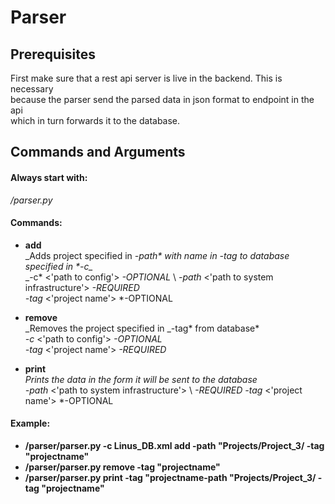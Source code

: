 # Parser

## Prerequisites

First make sure that a rest api server is live in the backend. This is necessary \
because the parser send the parsed data in json format to endpoint in the api \
which in turn forwards it to the database.

## Commands and Arguments

#### Always start with:

_/parser.py_

#### Commands:

- **add** \
  _Adds project specified in _-path* with name in *-tag* to database specified in *-c\__ \
  _-c* <'path to config'> *-OPTIONAL* \ *-path* <'path to system infrastructure'> *-REQUIRED* \
   *-tag* <'project name'> *-OPTIONAL

- **remove** \
  _Removes the project specified in _-tag* from database* \
   _-c_ <'path to config'> _-OPTIONAL_ \
   _-tag_ <'project name'> _-REQUIRED_

- **print** \
  _Prints the data in the form it will be sent to the database_ \
  _-path_ <'path to system infrastructure'> \ _-REQUIRED_ *-tag* <'project name'> *-OPTIONAL

#### Example:

- **/parser/parser.py -c Linus_DB.xml add -path "Projects/Project_3/ -tag "projectname"**
- **/parser/parser.py remove -tag "projectname"**
- **/parser/parser.py print -tag "projectname-path "Projects/Project_3/ -tag "projectname"**
